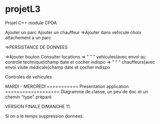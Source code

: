 # projetL3
Projet C++ module CPOA


Ajouter un parc
Ajouter un chauffeur
	=>Ajouter dans vehicule choix attachement a un parc









=>PERSISTANCE DE DONNEES

=>Ajouter bouton Consulter locations
=>	"					"				"			vehicules(avec envoi au controle technique)champ date et cocher indispo
=> 	"					"				"		chauffeurs(avec envoi visite médicale)champ date et cocher indispo


Controles de vehicules






MARDI - MERCREDI 
=========== Presentation application =================== 
Diagramme de classe, un peu de doc et un chemin "type" préparé





VERSION FINALE DIMANCHE 11.



Si on a le temps suppression données.
